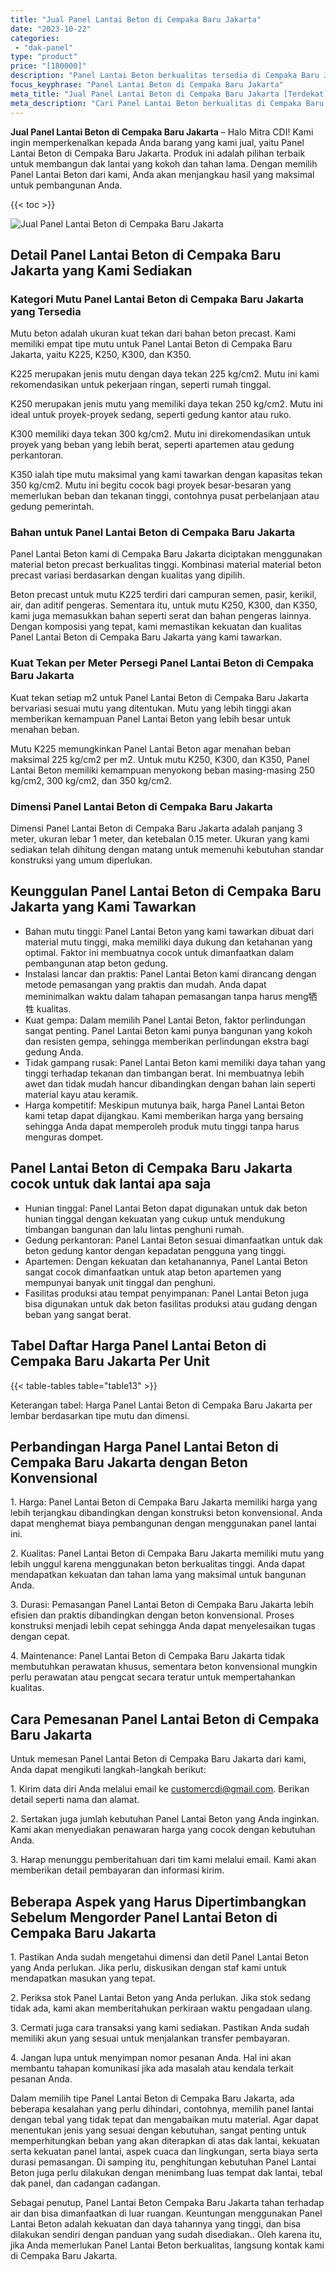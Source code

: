 ```yaml
---
title: "Jual Panel Lantai Beton di Cempaka Baru Jakarta"
date: "2023-10-22"
categories:
 - "dak-panel"
type: "product"
price: "[180000]"
description: "Panel Lantai Beton berkualitas tersedia di Cempaka Baru Jakarta. Solusi ideal untuk proyek konstruksi dengan standar terbaik, Panel Lantai Beton memberikan ketahanan optimal untuk lantai dak. Hubungi kami sekarang."
focus_keyphrase: "Panel Lantai Beton di Cempaka Baru Jakarta"
meta_title: "Jual Panel Lantai Beton di Cempaka Baru Jakarta [Terdekat] - CDI"
meta_description: "Cari Panel Lantai Beton berkualitas di Cempaka Baru Jakarta?. Kami menyediakan Panel Lantai Beton premium untuk proyek konstruksi. Penawaran spesial hanya di sini."
---
```


**Jual Panel Lantai Beton di Cempaka Baru Jakarta** – Halo Mitra CDI! Kami ingin memperkenalkan kepada Anda barang yang kami jual, yaitu Panel Lantai Beton di Cempaka Baru Jakarta. Produk ini adalah pilihan terbaik untuk membangun dak lantai yang kokoh dan tahan lama. Dengan memilih Panel Lantai Beton dari kami, Anda akan menjangkau hasil yang maksimal untuk pembangunan Anda.

{{< toc >}}

![Jual Panel Lantai Beton di Cempaka Baru Jakarta](/images/dak-panel/dak-panel-13.jpg)

## Detail Panel Lantai Beton di Cempaka Baru Jakarta yang Kami Sediakan

### Kategori Mutu Panel Lantai Beton di Cempaka Baru Jakarta yang Tersedia

Mutu beton adalah ukuran kuat tekan dari bahan beton precast. Kami memiliki empat tipe mutu untuk Panel Lantai Beton di Cempaka Baru Jakarta, yaitu K225, K250, K300, dan K350.

K225 merupakan jenis mutu dengan daya tekan 225 kg/cm2. Mutu ini kami rekomendasikan untuk pekerjaan ringan, seperti rumah tinggal.

K250 merupakan jenis mutu yang memiliki daya tekan 250 kg/cm2. Mutu ini ideal untuk proyek-proyek sedang, seperti gedung kantor atau ruko.

K300 memiliki daya tekan 300 kg/cm2. Mutu ini direkomendasikan untuk proyek yang beban yang lebih berat, seperti apartemen atau gedung perkantoran.

K350 ialah tipe mutu maksimal yang kami tawarkan dengan kapasitas tekan 350 kg/cm2. Mutu ini begitu cocok bagi proyek besar-besaran yang memerlukan beban dan tekanan tinggi, contohnya pusat perbelanjaan atau gedung pemerintah.

### Bahan untuk Panel Lantai Beton di Cempaka Baru Jakarta

Panel Lantai Beton kami di Cempaka Baru Jakarta diciptakan menggunakan material beton precast berkualitas tinggi. Kombinasi material material beton precast variasi berdasarkan dengan kualitas yang dipilih.

Beton precast untuk mutu K225 terdiri dari campuran semen, pasir, kerikil, air, dan aditif pengeras. Sementara itu, untuk mutu K250, K300, dan K350, kami juga memasukkan bahan seperti serat dan bahan pengeras lainnya. Dengan komposisi yang tepat, kami memastikan kekuatan dan kualitas Panel Lantai Beton di Cempaka Baru Jakarta yang kami tawarkan.

### Kuat Tekan per Meter Persegi Panel Lantai Beton di Cempaka Baru Jakarta

Kuat tekan setiap m2 untuk Panel Lantai Beton di Cempaka Baru Jakarta bervariasi sesuai mutu yang ditentukan. Mutu yang lebih tinggi akan memberikan kemampuan Panel Lantai Beton yang lebih besar untuk menahan beban.

Mutu K225 memungkinkan Panel Lantai Beton agar menahan beban maksimal 225 kg/cm2 per m2. Untuk mutu K250, K300, dan K350, Panel Lantai Beton memiliki kemampuan menyokong beban masing-masing 250 kg/cm2, 300 kg/cm2, dan 350 kg/cm2.

### Dimensi Panel Lantai Beton di Cempaka Baru Jakarta

Dimensi Panel Lantai Beton di Cempaka Baru Jakarta adalah panjang 3 meter, ukuran lebar 1 meter, dan ketebalan 0.15 meter. Ukuran yang kami sediakan telah dihitung dengan matang untuk memenuhi kebutuhan standar konstruksi yang umum diperlukan.

## Keunggulan Panel Lantai Beton di Cempaka Baru Jakarta yang Kami Tawarkan

*   Bahan mutu tinggi: Panel Lantai Beton yang kami tawarkan dibuat dari material mutu tinggi, maka memiliki daya dukung dan ketahanan yang optimal. Faktor ini membuatnya cocok untuk dimanfaatkan dalam pembangunan atap beton gedung.
*   Instalasi lancar dan praktis: Panel Lantai Beton kami dirancang dengan metode pemasangan yang praktis dan mudah. Anda dapat meminimalkan waktu dalam tahapan pemasangan tanpa harus meng牺牲 kualitas.
*   Kuat gempa: Dalam memilih Panel Lantai Beton, faktor perlindungan sangat penting. Panel Lantai Beton kami punya bangunan yang kokoh dan resisten gempa, sehingga memberikan perlindungan ekstra bagi gedung Anda.
*   Tidak gampang rusak: Panel Lantai Beton kami memiliki daya tahan yang tinggi terhadap tekanan dan timbangan berat. Ini membuatnya lebih awet dan tidak mudah hancur dibandingkan dengan bahan lain seperti material kayu atau keramik.
*   Harga kompetitif: Meskipun mutunya baik, harga Panel Lantai Beton kami tetap dapat dijangkau. Kami memberikan harga yang bersaing sehingga Anda dapat memperoleh produk mutu tinggi tanpa harus menguras dompet.

## Panel Lantai Beton di Cempaka Baru Jakarta cocok untuk dak lantai apa saja

*   Hunian tinggal: Panel Lantai Beton dapat digunakan untuk dak beton hunian tinggal dengan kekuatan yang cukup untuk mendukung timbangan bangunan dan lalu lintas penghuni rumah.
*   Gedung perkantoran: Panel Lantai Beton sesuai dimanfaatkan untuk dak beton gedung kantor dengan kepadatan pengguna yang tinggi.
*   Apartemen: Dengan kekuatan dan ketahanannya, Panel Lantai Beton sangat cocok dimanfaatkan untuk atap beton apartemen yang mempunyai banyak unit tinggal dan penghuni.
*   Fasilitas produksi atau tempat penyimpanan: Panel Lantai Beton juga bisa digunakan untuk dak beton fasilitas produksi atau gudang dengan beban yang sangat berat.

## Tabel Daftar Harga Panel Lantai Beton di Cempaka Baru Jakarta Per Unit

{{< table-tables table="table13" >}}

Keterangan tabel: Harga Panel Lantai Beton di Cempaka Baru Jakarta per lembar berdasarkan tipe mutu dan dimensi.

## Perbandingan Harga Panel Lantai Beton di Cempaka Baru Jakarta dengan Beton Konvensional

1\.  Harga: Panel Lantai Beton di Cempaka Baru Jakarta memiliki harga yang lebih terjangkau dibandingkan dengan konstruksi beton konvensional. Anda dapat menghemat biaya pembangunan dengan menggunakan panel lantai ini.

2\.  Kualitas: Panel Lantai Beton di Cempaka Baru Jakarta memiliki mutu yang lebih unggul karena menggunakan beton berkualitas tinggi. Anda dapat mendapatkan kekuatan dan tahan lama yang maksimal untuk bangunan Anda.

3\.  Durasi: Pemasangan Panel Lantai Beton di Cempaka Baru Jakarta lebih efisien dan praktis dibandingkan dengan beton konvensional. Proses konstruksi menjadi lebih cepat sehingga Anda dapat menyelesaikan tugas dengan cepat.

4\.  Maintenance: Panel Lantai Beton di Cempaka Baru Jakarta tidak membutuhkan perawatan khusus, sementara beton konvensional mungkin perlu perawatan atau pengcat secara teratur untuk mempertahankan kualitas.

## Cara Pemesanan Panel Lantai Beton di Cempaka Baru Jakarta

Untuk memesan Panel Lantai Beton di Cempaka Baru Jakarta dari kami, Anda dapat mengikuti langkah-langkah berikut:

1\.  Kirim data diri Anda melalui email ke customercdi@gmail.com. Berikan detail seperti nama dan alamat.

2\.  Sertakan juga jumlah kebutuhan Panel Lantai Beton yang Anda inginkan. Kami akan menyediakan penawaran harga yang cocok dengan kebutuhan Anda.

3\.  Harap menunggu pemberitahuan dari tim kami melalui email. Kami akan memberikan detail pembayaran dan informasi kirim.

## Beberapa Aspek yang Harus Dipertimbangkan Sebelum Mengorder Panel Lantai Beton di Cempaka Baru Jakarta

1\.  Pastikan Anda sudah mengetahui dimensi dan detil Panel Lantai Beton yang Anda perlukan. Jika perlu, diskusikan dengan staf kami untuk mendapatkan masukan yang tepat.

2\.  Periksa stok Panel Lantai Beton yang Anda perlukan. Jika stok sedang tidak ada, kami akan memberitahukan perkiraan waktu pengadaan ulang.

3\.  Cermati juga cara transaksi yang kami sediakan. Pastikan Anda sudah memiliki akun yang sesuai untuk menjalankan transfer pembayaran.

4\.  Jangan lupa untuk menyimpan nomor pesanan Anda. Hal ini akan membantu tahapan komunikasi jika ada masalah atau kendala terkait pesanan Anda.

Dalam memilih tipe Panel Lantai Beton di Cempaka Baru Jakarta, ada beberapa kesalahan yang perlu dihindari, contohnya, memilih panel lantai dengan tebal yang tidak tepat dan mengabaikan mutu material. Agar dapat menentukan jenis yang sesuai dengan kebutuhan, sangat penting untuk memperhitungkan beban yang akan diterapkan di atas dak lantai, kekuatan serta kekuatan panel lantai, aspek cuaca dan lingkungan, serta biaya serta durasi pemasangan. Di samping itu, penghitungan kebutuhan Panel Lantai Beton juga perlu dilakukan dengan menimbang luas tempat dak lantai, tebal dak panel, dan cadangan cadangan.

Sebagai penutup, Panel Lantai Beton Cempaka Baru Jakarta tahan terhadap air dan bisa dimanfaatkan di luar ruangan. Keuntungan menggunakan Panel Lantai Beton adalah kekuatan dan daya tahannya yang tinggi, dan bisa dilakukan sendiri dengan panduan yang sudah disediakan.. Oleh karena itu, jika Anda memerlukan Panel Lantai Beton berkualitas, langsung kontak kami di Cempaka Baru Jakarta.
